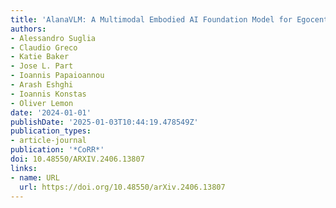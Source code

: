```yaml
---
title: 'AlanaVLM: A Multimodal Embodied AI Foundation Model for Egocentric Video Understanding'
authors:
- Alessandro Suglia
- Claudio Greco
- Katie Baker
- Jose L. Part
- Ioannis Papaioannou
- Arash Eshghi
- Ioannis Konstas
- Oliver Lemon
date: '2024-01-01'
publishDate: '2025-01-03T10:44:19.478549Z'
publication_types:
- article-journal
publication: '*CoRR*'
doi: 10.48550/ARXIV.2406.13807
links:
- name: URL
  url: https://doi.org/10.48550/arXiv.2406.13807
---
```


